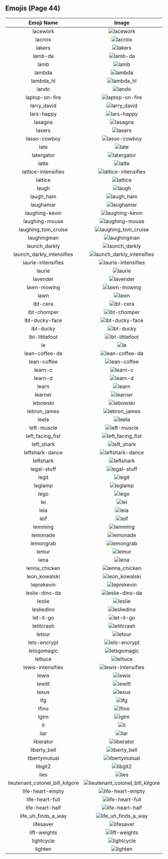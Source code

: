 
  ## Emojis (Page 44)
  |Emoji Name|Image|
  | :-: | :-: |
  |lacework| ![lacework](./output/lacework.png)|
  |lacroix| ![lacroix](./output/lacroix.jpg)|
  |lakers| ![lakers](./output/lakers.png)|
  |lamb-da| ![lamb-da](./output/lamb-da.png)|
  |lamb| ![lamb](./output/lamb.png)|
  |lambda| ![lambda](./output/lambda.png)|
  |lambda_hl| ![lambda_hl](./output/lambda_hl.png)|
  |lando| ![lando](./output/lando.png)|
  |laptop-on-fire| ![laptop-on-fire](./output/laptop-on-fire.gif)|
  |larry_david| ![larry_david](./output/larry_david.png)|
  |lars-happy| ![lars-happy](./output/lars-happy.jpg)|
  |lasagna| ![lasagna](./output/lasagna.png)|
  |lasers| ![lasers](./output/lasers.png)|
  |lasso-cowboy| ![lasso-cowboy](./output/lasso-cowboy.png)|
  |late| ![late](./output/late.png)|
  |latergator| ![latergator](./output/latergator.png)|
  |latte| ![latte](./output/latte.jpg)|
  |lattice-intensifies| ![lattice-intensifies](./output/lattice-intensifies.gif)|
  |lattice| ![lattice](./output/lattice.png)|
  |laugh| ![laugh](./output/laugh.gif)|
  |laugh_ham| ![laugh_ham](./output/laugh_ham.gif)|
  |laughamar| ![laughamar](./output/laughamar.jpg)|
  |laughing-kevin| ![laughing-kevin](./output/laughing-kevin.gif)|
  |laughing-mouse| ![laughing-mouse](./output/laughing-mouse.gif)|
  |laughing_tom_cruise| ![laughing_tom_cruise](./output/laughing_tom_cruise.png)|
  |laughingman| ![laughingman](./output/laughingman.png)|
  |launch_darkly| ![launch_darkly](./output/launch_darkly.png)|
  |launch_darkly_intensifies| ![launch_darkly_intensifies](./output/launch_darkly_intensifies.gif)|
  |laurie-intensifies| ![laurie-intensifies](./output/laurie-intensifies.gif)|
  |laurie| ![laurie](./output/laurie.png)|
  |lavender| ![lavender](./output/lavender.jpg)|
  |lawn-mowing| ![lawn-mowing](./output/lawn-mowing.png)|
  |lawn| ![lawn](./output/lawn.png)|
  |lbt-cera| ![lbt-cera](./output/lbt-cera.png)|
  |lbt-chomper| ![lbt-chomper](./output/lbt-chomper.png)|
  |lbt-ducky-face| ![lbt-ducky-face](./output/lbt-ducky-face.png)|
  |lbt-ducky| ![lbt-ducky](./output/lbt-ducky.png)|
  |lbt-littlefoot| ![lbt-littlefoot](./output/lbt-littlefoot.png)|
  |le| ![le](./output/le.png)|
  |lean-coffee-da| ![lean-coffee-da](./output/lean-coffee-da.png)|
  |lean-coffee| ![lean-coffee](./output/lean-coffee.png)|
  |learn-c| ![learn-c](./output/learn-c.png)|
  |learn-d| ![learn-d](./output/learn-d.png)|
  |learn| ![learn](./output/learn.png)|
  |learner| ![learner](./output/learner.png)|
  |lebowski| ![lebowski](./output/lebowski.png)|
  |lebron_james| ![lebron_james](./output/lebron_james.png)|
  |leela| ![leela](./output/leela.png)|
  |left-muscle| ![left-muscle](./output/left-muscle.png)|
  |left_facing_fist| ![left_facing_fist](./output/left_facing_fist.png)|
  |left_shark| ![left_shark](./output/left_shark.gif)|
  |leftshark-dance| ![leftshark-dance](./output/leftshark-dance.gif)|
  |leftshark| ![leftshark](./output/leftshark.png)|
  |legal-stuff| ![legal-stuff](./output/legal-stuff.jpg)|
  |legit| ![legit](./output/legit.png)|
  |leglamp| ![leglamp](./output/leglamp.jpg)|
  |lego| ![lego](./output/lego.png)|
  |lei| ![lei](./output/lei.jpg)|
  |leia| ![leia](./output/leia.png)|
  |leif| ![leif](./output/leif.png)|
  |lemming| ![lemming](./output/lemming.gif)|
  |lemonade| ![lemonade](./output/lemonade.png)|
  |lemongrab| ![lemongrab](./output/lemongrab.jpg)|
  |lemur| ![lemur](./output/lemur.png)|
  |lena| ![lena](./output/lena.jpg)|
  |lenna_chicken| ![lenna_chicken](./output/lenna_chicken.gif)|
  |leon_kowalski| ![leon_kowalski](./output/leon_kowalski.png)|
  |leprekevin| ![leprekevin](./output/leprekevin.png)|
  |leslie-dino-da| ![leslie-dino-da](./output/leslie-dino-da.png)|
  |leslie| ![leslie](./output/leslie.png)|
  |lesliedino| ![lesliedino](./output/lesliedino.jpg)|
  |let-it-go| ![let-it-go](./output/let-it-go.gif)|
  |letitcrash| ![letitcrash](./output/letitcrash.png)|
  |letour| ![letour](./output/letour.png)|
  |lets-encrypt| ![lets-encrypt](./output/lets-encrypt.png)|
  |letsgomagic| ![letsgomagic](./output/letsgomagic.jpg)|
  |lettuce| ![lettuce](./output/lettuce.jpg)|
  |lewis-intensifies| ![lewis-intensifies](./output/lewis-intensifies.gif)|
  |lewis| ![lewis](./output/lewis.gif)|
  |lewitt| ![lewitt](./output/lewitt.jpg)|
  |lexus| ![lexus](./output/lexus.png)|
  |lfg| ![lfg](./output/lfg.jpg)|
  |lfino| ![lfino](./output/lfino.png)|
  |lgtm| ![lgtm](./output/lgtm.png)|
  |li| ![li](./output/li.png)|
  |liar| ![liar](./output/liar.png)|
  |liberator| ![liberator](./output/liberator.png)|
  |liberty_bell| ![liberty_bell](./output/liberty_bell.jpg)|
  |libertymutual| ![libertymutual](./output/libertymutual.png)|
  |libgit2| ![libgit2](./output/libgit2.png)|
  |lies| ![lies](./output/lies.jpg)|
  |lieutenant_colonel_bill_kilgore| ![lieutenant_colonel_bill_kilgore](./output/lieutenant_colonel_bill_kilgore.png)|
  |life-heart-empty| ![life-heart-empty](./output/life-heart-empty.png)|
  |life-heart-full| ![life-heart-full](./output/life-heart-full.png)|
  |life-heart-half| ![life-heart-half](./output/life-heart-half.png)|
  |life_uh_finds_a_way| ![life_uh_finds_a_way](./output/life_uh_finds_a_way.gif)|
  |lifesaver| ![lifesaver](./output/lifesaver.png)|
  |lift-weights| ![lift-weights](./output/lift-weights.png)|
  |lightcycle| ![lightcycle](./output/lightcycle.png)|
  |lighten| ![lighten](./output/lighten.gif)|
  